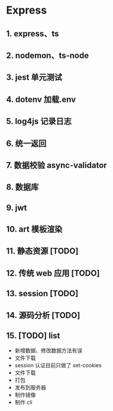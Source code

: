 # Express

## 1. express、ts

## 2. nodemon、ts-node

## 3. jest 单元测试

## 4. dotenv 加载.env

## 5. log4js 记录日志

## 6. 统一返回

## 7. 数据校验 async-validator

## 8. 数据库

## 9. jwt

## 10. art 模板渲染

## 11. 静态资源 [TODO]

## 12. 传统 web 应用 [TODO]

## 13. session [TODO]

## 14. 源码分析 [TODO]

## 15. [TODO] list

- 新增数据、修改数据方法有误
- 文件下载
- session 认证目前只做了 set-cookies
- 文件下载
- 打包
- 发布到服务器
- 制作镜像
- 制作 cli
